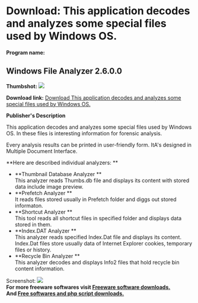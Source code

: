 # Download: This application decodes and analyzes some special files used by Windows OS.

**Program name:**

## Windows File Analyzer 2.6.0.0

  
**Thumbshot:** ![](http://www.freewarefiles.com/screenshot/winfileanalyzer_md.gif)   
  
**Download link:** [Download This application decodes and analyzes some special files used by Windows OS.](http://freesoftwares.boysofts.com/Windows-File-Analyzer_program_23090.html)  
  


**Publisher's Description**  
  


This application decodes and analyzes some special files used by Windows OS. In these files is interesting information for forensic analysis. 

Every analysis results can be printed in user-friendly form. ItA's designed in Multiple Document Interface. 

**Here are described individual analyzers: **

  * **Thumbnail Database Analyzer **  
This analyzer reads Thumbs.db file and displays its content with stored data include image preview. 
  * **Prefetch Analyzer **  
It reads files stored usually in Prefetch folder and diggs out stored informaton. 
  * **Shortcut Analyzer **  
This tool reads all shortcut files in specified folder and displays data stored in them. 
  * **Index.DAT Analyzer **  
This analyzer reads specified Index.Dat file and displays its content. Index.Dat files store usually data of Internet Explorer cookies, temporary files or history. 
  * **Recycle Bin Analyzer **  
This analyzer decodes and displays Info2 files that hold recycle bin content information. 

  
  
Screenshot: ![](http://www.freewarefiles.com/screenshot/winfileanalyzer.gif)   
**For more freeware softwares visit [Freeware software downloads.](http://freesoftwares.boysofts.com/)**   
**And [Free softwares and php script downloads.](http://www.boysofts.com/)**
